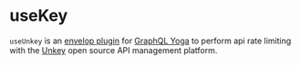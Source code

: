 # useKey

`useUnkey` is an [envelop plugin](https://the-guild.dev/graphql/envelop) for [GraphQL Yoga](https://the-guild.dev/graphql/yoga-server) to perform api rate limiting with the [Unkey](https://unkey.dev) open source API management platform.
